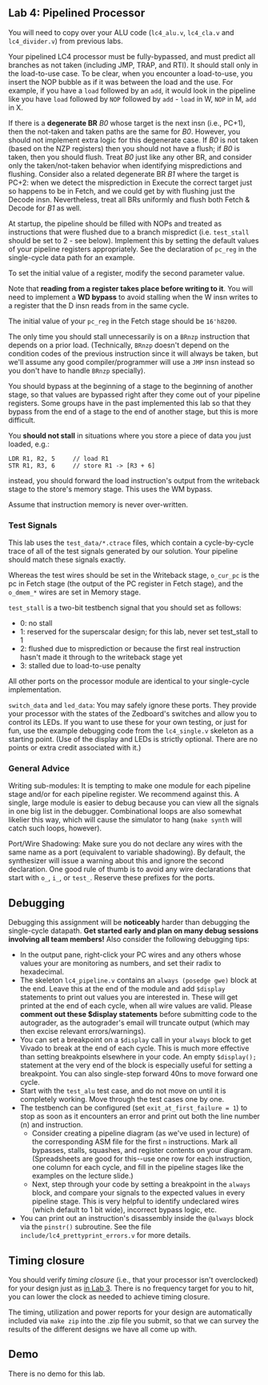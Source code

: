## Lab 4: Pipelined Processor

You will need to copy over your ALU code (`lc4_alu.v`, `lc4_cla.v` and `lc4_divider.v`) from previous labs.

Your pipelined LC4 processor must be fully-bypassed, and must predict all branches as not taken (including JMP, TRAP, and RTI). It should stall only in the load-to-use case. To be clear, when you encounter a load-to-use, you insert the NOP bubble as if it was between the load and the use. For example, if you have a `load` followed by an `add`, it would look in the pipeline like you have `load` followed by `NOP` followed by `add` - `load` in W, `NOP` in M, `add` in X.

If there is a **degenerate BR** _B0_ whose target is the next insn (i.e., PC+1), then the not-taken and taken paths are the same for _B0_. However, you should not implement extra logic for this degenerate case. If _B0_ is not taken (based on the NZP registers) then you should not have a flush; if _B0_ is taken, then you should flush. Treat _B0_ just like any other BR, and consider only the taken/not-taken behavior when identifying mispredictions and flushing. Consider also a related degenerate BR _B1_ where the target is PC+2: when we detect the misprediction in Execute the correct target just so happens to be in Fetch, and we could get by with flushing just the Decode insn. Nevertheless, treat all BRs uniformly and flush both Fetch & Decode for _B1_ as well.

At startup, the pipeline should be filled with NOPs and treated as instructions that were flushed due to a branch mispredict (i.e. `test_stall` should be set to 2 - see below). Implement this by setting the default values of your pipeline registers appropriately. See the declaration of `pc_reg` in the single-cycle data path for an example.

To set the initial value of a register, modify the second parameter value.

Note that **reading from a register takes place before writing to it**. You will need to implement a **WD bypass** to avoid stalling when the W insn writes to a register that the D insn reads from in the same cycle.

The initial value of your `pc_reg` in the Fetch stage should be `16'h8200`.

The only time you should stall unnecessarily is on a `BRnzp` instruction that depends on a prior load. (Technically, `BRnzp` doesn't depend on the condition codes of the previous instruction since it will always be taken, but we'll assume any good compiler/programmer will use a `JMP` insn instead so you don't have to handle `BRnzp` specially).

You should bypass at the beginning of a stage to the beginning of another stage, so that values are bypassed right after they come out of your pipeline registers. Some groups have in the past implemented this lab so that they bypass from the end of a stage to the end of another stage, but this is more difficult.

You **should not stall** in situations where you store a piece of data you just loaded, e.g.:
```
LDR R1, R2, 5     // load R1
STR R1, R3, 6     // store R1 -> [R3 + 6]
```
instead, you should forward the load instruction's output from the writeback stage to the store's memory stage. This uses the WM bypass.

Assume that instruction memory is never over-written.

### Test Signals

This lab uses the `test_data/*.ctrace` files, which contain a cycle-by-cycle trace of all of the test signals generated by our solution. Your pipeline should match these signals exactly.

Whereas the test wires should be set in the Writeback stage, `o_cur_pc` is the pc in Fetch stage (the output of the PC register in Fetch stage), and the `o_dmem_*` wires are set in Memory stage.

`test_stall` is a two-bit testbench signal that you should set as follows:
+ 0: no stall
+ 1: reserved for the superscalar design; for this lab, never set test_stall to 1
+ 2: flushed due to misprediction or because the first real instruction hasn't made it through to the writeback stage yet
+ 3: stalled due to load-to-use penalty

All other ports on the processor module are identical to your single-cycle implementation.

`switch_data` and `led_data`: You may safely ignore these ports. They provide your processor with the states of the Zedboard's switches and allow you to control its LEDs. If you want to use these for your own testing, or just for fun, use the example debugging code from the `lc4_single.v` skeleton as a starting point. (Use of the display and LEDs is strictly optional. There are no points or extra credit associated with it.)

### General Advice

Writing sub-modules: It is tempting to make one module for each pipeline stage and/or for each pipeline register. We recommend against this. A single, large module is easier to debug because you can view all the signals in one big list in the debugger. Combinational loops are also somewhat likelier this way, which will cause the simulator to hang (`make synth` will catch such loops, however).

Port/Wire Shadowing: Make sure you do not declare any wires with the same name as a port (equivalent to variable shadowing). By default, the synthesizer will issue a warning about this and ignore the second declaration. One good rule of thumb is to avoid any wire declarations that start with `o_`, `i_`, or `test_`. Reserve these prefixes for the ports.

## Debugging

Debugging this assignment will be **noticeably** harder than debugging the single-cycle datapath. **Get started early and plan on many debug sessions involving all team members!** Also consider the following debugging tips:

+ In the output pane, right-click your PC wires and any others whose values your are monitoring as numbers, and set their radix to hexadecimal.
+ The skeleton `lc4_pipeline.v` contains an `always (posedge gwe)` block at the end. Leave this at the end of the module and add `$display` statements to print out values you are interested in. These will get printed at the end of each cycle, when all wire values are valid. Please **comment out these $display statements** before submitting code to the autograder, as the autograder's email will truncate output (which may then excise relevant errors/warnings).
+ You can set a breakpoint on a `$display` call in your `always` block to get Vivado to break at the end of each cycle. This is much more effective than setting breakpoints elsewhere in your code. An empty `$display();` statement at the very end of the block is especially useful for setting a breakpoint. You can also single-step forward 40ns to move forward one cycle.
+ Start with the `test_alu` test case, and do not move on until it is completely working. Move through the test cases one by one.
+ The testbench can be configured (set `exit_at_first_failure = 1`) to stop as soon as it encounters an error and print out both the line number (n) and instruction.
    + Consider creating a pipeline diagram (as we've used in lecture) of the corresponding ASM file for the first `n` instructions. Mark all bypasses, stalls, squashes, and register contents on your diagram. (Spreadsheets are good for this--use one row for each instruction, one column for each cycle, and fill in the pipeline stages like the examples on the lecture slide.)
    + Next, step through your code by setting a breakpoint in the `always` block, and compare your signals to the expected values in every pipeline stage. This is very helpful to identify undeclared wires (which default to 1 bit wide), incorrect bypass logic, etc.
+ You can print out an instruction's disassembly inside the `@always` block via the `pinstr()` subroutine. See the file `include/lc4_prettyprint_errors.v` for more details.

## Timing closure

You should verify _timing closure_ (i.e., that your processor isn't overclocked) for your design just as [in Lab 3](https://github.com/upenn-acg/cis501/blob/master/lab3-singlecycle/lab3-singlecycle.md#verify-timing-closure). There is no frequency target for you to hit, you can lower the clock as needed to achieve timing closure.

The timing, utilization and power reports for your design are automatically included via `make zip` into the .zip file you submit, so that we can survey the results of the different designs we have all come up with.

## Demo

There is no demo for this lab.
